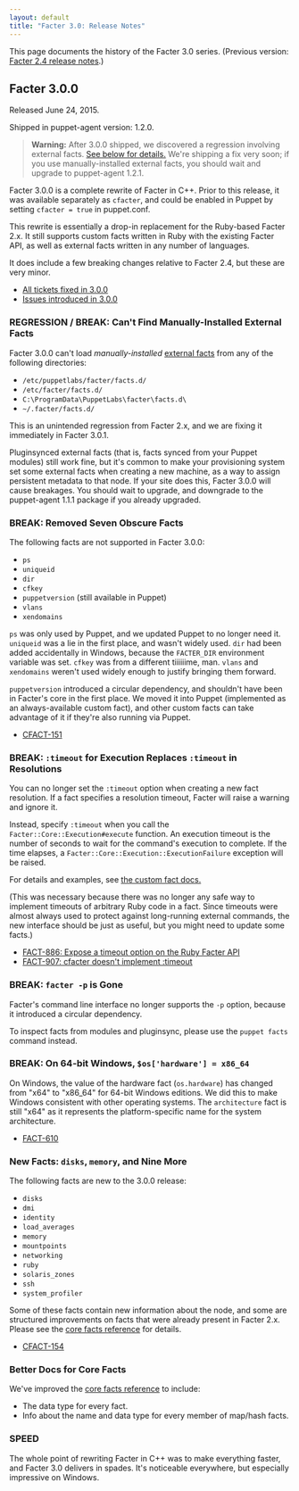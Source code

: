 ```yaml
---
layout: default
title: "Facter 3.0: Release Notes"
---
```


This page documents the history of the Facter 3.0 series. (Previous version: [Facter 2.4 release notes](../2.4/release_notes.html).)


Facter 3.0.0
-----

Released June 24, 2015.

Shipped in puppet-agent version: 1.2.0.

> **Warning:** After 3.0.0 shipped, we discovered a regression involving external facts. [See below for details.][inpage_external_regression] We're shipping a fix very soon; if you use manually-installed external facts, you should wait and upgrade to puppet-agent 1.2.1.

Facter 3.0.0 is a complete rewrite of Facter in C++. Prior to this release, it was available separately as `cfacter`, and could be enabled in Puppet by setting `cfacter = true` in puppet.conf.

This rewrite is essentially a drop-in replacement for the Ruby-based Facter 2.x. It still supports custom facts written in Ruby with the existing Facter API, as well as external facts written in any number of languages.

It does include a few breaking changes relative to Facter 2.4, but these are very minor.

* [All tickets fixed in 3.0.0](https://tickets.puppetlabs.com/issues/?filter=14556)
* [Issues introduced in 3.0.0](https://tickets.puppetlabs.com/issues/?filter=14557)

### REGRESSION / BREAK: Can't Find Manually-Installed External Facts

[inpage_external_regression]: #regression--break-cant-find-manually-installed-external-facts

[external facts]: ./custom_facts.html#external-facts

Facter 3.0.0 can't load _manually-installed_ [external facts][] from any of the following directories:

* `/etc/puppetlabs/facter/facts.d/`
* `/etc/facter/facts.d/`
* `C:\ProgramData\PuppetLabs\facter\facts.d\`
* `~/.facter/facts.d/`

This is an unintended regression from Facter 2.x, and we are fixing it immediately in Facter 3.0.1.

Pluginsynced external facts (that is, facts synced from your Puppet modules) still work fine, but it's common to make your provisioning system set some external facts when creating a new machine, as a way to assign persistent metadata to that node. If your site does this, Facter 3.0.0 will cause breakages. You should wait to upgrade, and downgrade to the puppet-agent 1.1.1 package if you already upgraded.

### BREAK: Removed Seven Obscure Facts

The following facts are not supported in Facter 3.0.0:

* `ps`
* `uniqueid`
* `dir`
* `cfkey`
* `puppetversion` (still available in Puppet)
* `vlans`
* `xendomains`

`ps` was only used by Puppet, and we updated Puppet to no longer need it. `uniqueid` was a lie in the first place, and wasn't widely used. `dir` had been added accidentally in Windows, because the `FACTER_DIR` environment variable was set. `cfkey` was from a different tiiiiiime, man. `vlans` and `xendomains` weren't used widely enough to justify bringing them forward.

`puppetversion` introduced a circular dependency, and shouldn't have been in Facter's core in the first place. We moved it into Puppet (implemented as an always-available custom fact), and other custom facts can take advantage of it if they're also running via Puppet.

- [CFACT-151](https://tickets.puppetlabs.com/browse/CFACT-151)

### BREAK: `:timeout` for Execution Replaces `:timeout` in Resolutions

You can no longer set the `:timeout` option when creating a new fact resolution. If a fact specifies a resolution timeout, Facter will raise a warning and ignore it.

Instead, specify `:timeout` when you call the `Facter::Core::Execution#execute` function. An execution timeout is the number of seconds to wait for the command's execution to complete. If the time elapses, a `Facter::Core::Execution::ExecutionFailure` exception will be raised.

For details and examples, see [the custom fact docs.](./custom_facts.html#execution-timeouts)

(This was necessary because there was no longer any safe way to implement timeouts of arbitrary Ruby code in a fact. Since timeouts were almost always used to protect against long-running external commands, the new interface should be just as useful, but you might need to update some facts.)

* [FACT-886: Expose a timeout option on the Ruby Facter API](https://tickets.puppetlabs.com/browse/FACT-886)
* [FACT-907: cfacter doesn't implement :timeout](https://tickets.puppetlabs.com/browse/FACT-907)


### BREAK: `facter -p` is Gone

Facter's command line interface no longer supports the `-p` option, because it introduced a circular dependency.

To inspect facts from modules and pluginsync, please use the `puppet facts` command instead.

### BREAK: On 64-bit Windows, `$os['hardware'] = x86_64`

On Windows, the value of the hardware fact (`os.hardware`) has changed from "x64" to "x86_64" for 64-bit Windows editions. We did this to make Windows consistent with other operating systems. The `architecture` fact is still "x64" as it represents the platform-specific name for the system architecture.

- [FACT-610](https://tickets.puppetlabs.com/browse/FACT-610)

### New Facts: `disks`, `memory`, and Nine More

The following facts are new to the 3.0.0 release:

* `disks`
* `dmi`
* `identity`
* `load_averages`
* `memory`
* `mountpoints`
* `networking`
* `ruby`
* `solaris_zones`
* `ssh`
* `system_profiler`

Some of these facts contain new information about the node, and some are structured improvements on facts that were already present in Facter 2.x. Please see the [core facts reference](./core_facts.html) for details.

- [CFACT-154](https://tickets.puppetlabs.com/browse/CFACT-154)

### Better Docs for Core Facts

We've improved the [core facts reference](./core_facts.html) to include:

* The data type for every fact.
* Info about the name and data type for every member of map/hash facts.

### SPEED

The whole point of rewriting Facter in C++ was to make everything faster, and Facter 3.0 delivers in spades. It's noticeable everywhere, but especially impressive on Windows.
